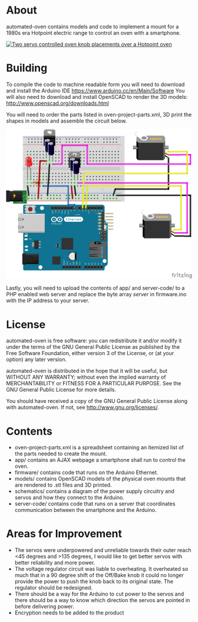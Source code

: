 # About
automated-oven contains models and code to implement a mount for a 1980s era Hotpoint electric range to control an oven with a smartphone. 

[![Two servo controlled oven knob placements over a Hotpoint oven](https://img.youtube.com/vi/Nlsh6EjL9IA/0.jpg)](https://www.youtube.com/watch?v=Nlsh6EjL9IA)

# Building
To compile the code to machine readable form you will need to download and install the Arduino IDE
https://www.arduino.cc/en/Main/Software
You will also need to download and install OpenSCAD to render the 3D models:
http://www.openscad.org/downloads.html

You will need to order the parts listed in oven-project-parts.xml, 3D print the shapes in models and assemble the circuit below. 

![SVG circuit diagram of the servos hooked to the power regulators and the Arduino](schematics/power-regulator_bb.png)

Lastly, you will need to upload the contents of app/ and server-code/ to a PHP enabled web server and replace the byte array _server_ in firmware.ino with the IP address to your server. 

# License
automated-oven is free software: you can redistribute it and/or modify
it under the terms of the GNU General Public License as published by
the Free Software Foundation, either version 3 of the License, or
(at your option) any later version.

automated-oven is distributed in the hope that it will be useful,
but WITHOUT ANY WARRANTY; without even the implied warranty of
MERCHANTABILITY or FITNESS FOR A PARTICULAR PURPOSE.  See the
GNU General Public License for more details.

You should have received a copy of the GNU General Public License
along with automated-oven.  If not, see <http://www.gnu.org/licenses/>.

# Contents
- oven-project-parts.xml is a spreadsheet containing an itemized list of the parts needed to create the mount.
- app/ contains an AJAX webpage a smartphone shall run to control the oven.
- firmware/ contains code that runs on the Arduino Ethernet. 
- models/ contains OpenSCAD models of the physical oven mounts that are rendered to .stl files and 3D printed.
- schematics/ contains a diagram of the power supply circuitry and servos and how they connect to the Arduino.
- server-code/ contains code that runs on a server that coordinates communication between the smartphone and the Arduino.

# Areas for Improvement
- The servos were underpowered and unreliable towards their outer reach <45 degrees and >135 degrees, I would like to get better servos with better reliability and more power. 
- The voltage regulator circuit was liable to overheating. It overheated so much that in a 90 degree shift of the Off/Bake knob it could no longer provide the power to push the knob back to its original state. The regulator should be redesigned. 
- There should be a way for the Arduino to cut power to the servos and there should be a way to know which direction the servos are pointed in before delivering power. 
- Encryption needs to be added to the product 